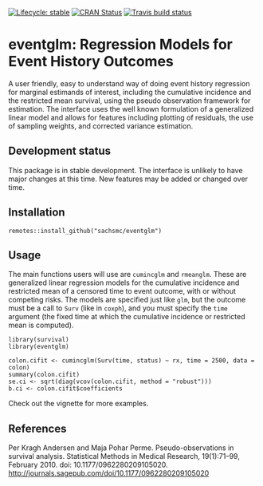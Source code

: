 [![Lifecycle: stable](https://img.shields.io/badge/lifecycle-stable-green.svg)](https://www.tidyverse.org/lifecycle/#stable)
[![CRAN Status](https://www.r-pkg.org/badges/version/eventglm)](https://cran.r-project.org/package=eventglm)
[![Travis build status](https://travis-ci.org/sachsmc/eventglm.svg?branch=master)](https://travis-ci.org/sachsmc/eventglm)



# eventglm: Regression Models for Event History Outcomes

A user friendly, easy to understand way of doing event history regression for marginal estimands of interest, including the cumulative incidence and the restricted mean survival, using the pseudo observation framework for estimation.
The interface uses the well known formulation of a generalized linear model and allows for features including plotting of residuals, the use of sampling weights, and corrected variance estimation.

## Development status

This package is in stable development. The interface is unlikely to have major changes at this time. New features may be added or changed over time.

## Installation

```{r}
remotes::install_github("sachsmc/eventglm")
```

## Usage

The main functions users will use are `cumincglm` and `rmeanglm`. These are generalized linear regression models for the cumulative incidence and restricted mean of a censored time to event outcome, with or without competing risks. The models are specified just like `glm`, but the outcome must be a call to `Surv` (like in `coxph`), and you must specify the `time` argument (the fixed time at which the cumulative incidence or restricted mean is computed).

```{r}
library(survival)
library(eventglm)

colon.cifit <- cumincglm(Surv(time, status) ~ rx, time = 2500, data = colon)
summary(colon.cifit)
se.ci <- sqrt(diag(vcov(colon.cifit, method = "robust")))
b.ci <- colon.cifit$coefficients
```

Check out the vignette for more examples.

## References

Per Kragh Andersen and Maja Pohar Perme. Pseudo-observations in survival analysis. Statistical Methods in Medical Research, 19(1):71–99, February 2010. doi: 10.1177/0962280209105020. http://journals.sagepub.com/doi/10.1177/0962280209105020

